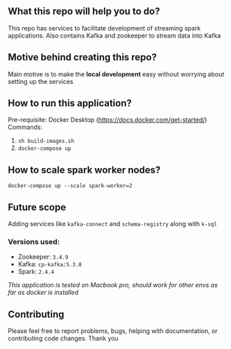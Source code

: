 ## What this repo will help you to do?
This repo has services to facilitate development of streaming spark applications. Also contains Kafka and zookeeper to stream data into Kafka
## Motive behind creating this repo?
Main motive is to make the **local development** easy without worrying about setting up the services
## How to run this application?
Pre-requisite: Docker Desktop (https://docs.docker.com/get-started/)
Commands: 
1. `sh build-images.sh`
2. `docker-compose up`

## How to scale spark worker nodes?
`docker-compose up --scale spark-worker=2`

## Future scope
Adding services like `kafka-connect` and `schema-registry` along with `k-sql` 

### Versions used: 
- Zookeeper: `3.4.9`
- Kafka: `cp-kafka:5.3.0`
- Spark: `2.4.4`

*This application is tested on Macbook pro, should work for other envs as far as docker is installed*

## Contributing 
Please feel free to report problems, bugs, helping with documentation, or contributing code changes. Thank you 